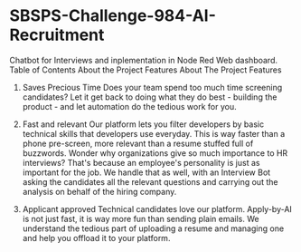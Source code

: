 # SBSPS-Challenge-984-AI-Recruitment
Chatbot for Interviews and inplementation in Node Red Web dashboard.
Table of Contents
About the Project
Features
About The Project
Features
1. Saves Precious Time
Does your team spend too much time screening candidates? Let it get back to doing what they do best - building the product - and let automation do the tedious work for you.

2. Fast and relevant
Our platform lets you filter developers by basic technical skills that developers use everyday. This is way faster than a phone pre-screen, more relevant than a resume stuffed full of buzzwords. Wonder why organizations give so much importance to HR interviews? That's because an employee's personality is just as important for the job. We handle that as well, with an Interview Bot asking the candidates all the relevant questions and carrying out the analysis on behalf of the hiring company.

3. Applicant approved
Technical candidates love our platform. Apply-by-AI is not just fast, it is way more fun than sending plain emails. We understand the tedious part of uploading a resume and managing one and help you offload it to your platform.
